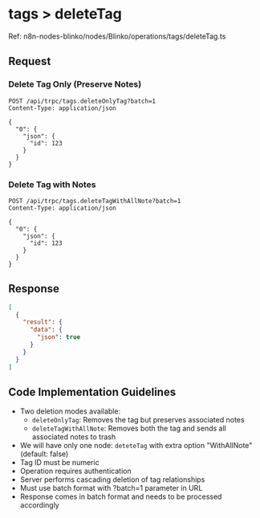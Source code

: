 # tags > deleteTag
Ref: n8n-nodes-blinko/nodes/Blinko/operations/tags/deleteTag.ts

## Request

### Delete Tag Only (Preserve Notes)
```http
POST /api/trpc/tags.deleteOnlyTag?batch=1
Content-Type: application/json

{
  "0": {
    "json": {
      "id": 123
    }
  }
}
```

### Delete Tag with Notes
```http
POST /api/trpc/tags.deleteTagWithAllNote?batch=1
Content-Type: application/json

{
  "0": {
    "json": {
      "id": 123
    }
  }
}
```

## Response
```json
[
  {
    "result": {
      "data": {
        "json": true
      }
    }
  }
]
```

## Code Implementation Guidelines
- Two deletion modes available:
  - `deleteOnlyTag`: Removes the tag but preserves associated notes
  - `deleteTagWithAllNote`: Removes both the tag and sends all associated notes to trash
- We will have only one node: `deteteTag` with extra option "WithAllNote" (default: false)
- Tag ID must be numeric
- Operation requires authentication
- Server performs cascading deletion of tag relationships
- Must use batch format with ?batch=1 parameter in URL
- Response comes in batch format and needs to be processed accordingly
